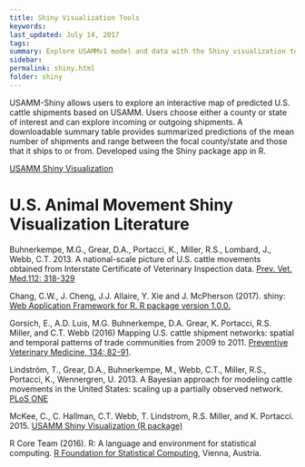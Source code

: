 ```yaml
---
title: Shiny Visualization Tools
keywords:
last_updated: July 14, 2017
tags:
summary: Explore USAMMv1 model and data with the Shiny visualization tool
sidebar: 
permalink: shiny.html
folder: shiny
---
```


USAMM-Shiny allows users to explore an interactive map of predicted U.S. cattle shipments based on USAMM.  Users choose either a county or state of interest and can explore incoming or outgoing shipments.  A downloadable summary table provides summarized predictions of the mean number of shipments and range between the focal county/state and those that it ships to or from.  Developed using the Shiny package app in R.

<a href="https://usamm-gen-net.shinyapps.io/usamm-gen-net/" class="btn btn-primary">USAMM Shiny Visualization</a>

# U.S. Animal Movement Shiny Visualization Literature

Buhnerkempe, M.G., Grear, D.A., Portacci, K., Miller, R.S., Lombard, J., Webb, C.T. 2013. A national-scale picture of U.S. cattle movements obtained from Interstate Certificate of Veterinary Inspection data. [Prev. Vet. Med.112: 318-329](https://doi.org/10.1016/j.prevetmed.2013.08.002)

Chang, C.W., J. Cheng, J.J. Allaire, Y. Xie and J. McPherson (2017). shiny: [Web Application Framework for R. R package version 1.0.0.](https://CRAN.R-project.org/package=shiny)

Gorsich, E., A.D. Luis, M.G. Buhnerkempe, D.A. Grear, K. Portacci, R.S. Miller, and C.T. Webb (2016) Mapping U.S. cattle shipment networks: spatial and temporal patterns of trade communities from 2009 to 2011. [Preventive Veterinary Medicine, 134: 82-91](https://doi.org/10.1016/j.prevetmed.2016.09.023).

Lindström, T., Grear, D.A., Buhnerkempe, M., Webb, C.T., Miller, R.S., Portacci, K., Wennergren, U. 2013. A Bayesian approach for modeling cattle movements in the United States: scaling up a partially observed network. [PLoS ONE](https://doi.org/10.1371/journal.pone.0053432)

McKee, C., C. Hallman, C.T. Webb, T. Lindstrom, R.S. Miller, and K. Portacci. 2015. [USAMM Shiny Visualization (R package)](https://usamm-gen-net.shinyapps.io/usamm-gen-net/)

R Core Team (2016). R: A language and environment for statistical computing. [R Foundation for Statistical Computing](https://www.R-project.org/), Vienna, Austria.
